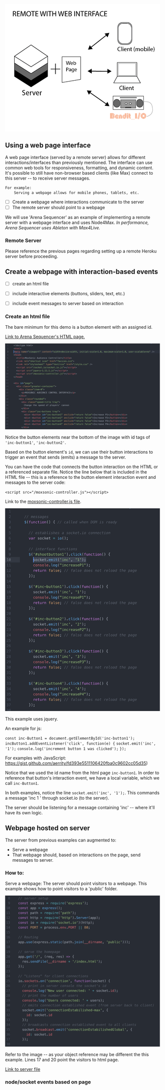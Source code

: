 ![remote server web](/images/Remote-web@2x.png)
## Using a web page interface

A web page interface (served by a remote server) allows for different interactions/interfaces than previously mentioned. The interface can use common web tools for responsiveness, formatting, and dynamic content. It's possible to still have non-browser based clients (like Max) connect to this server -- to receive server messages.

	For example: 
		Serving a webpage allows for mobile phones, tablets, etc. 

- [ ] Create a webpage where interactions communicate to the server
- [ ] The remote server should point to a webpage
		 
We will use 'Arena Sequencer' as an example of implementing a remote server with a webpage interface and uses Node4Max. *In performance, Arena Sequencer uses Ableton with Max4Live.*

### Remote Server
Please reference the previous pages regarding setting up a remote Heroku server before proceeding. 

## Create a webpage with interaction-based events
- [ ] create an html file
- [ ] include interactive elements (buttons, sliders, text, etc.) 
- [ ] include event messages to server based on interaction 

	
### Create an html file
The bare minimum for this demo is a button element with an assigned id. 

[Link to Arena Sequencer's HTML page.](/remote-server-web-demo/public/index.html)

![buttons-with-id](/images/buttons-with-id.png)

Notice the button elements near the bottom of the image with id tags of `'inc-button1'`, `'inc-button2'`.

Based on the button element's `id`, we can use their button interactions to trigger an event that sends (emits) a message to the server. 

You can have the code that connects the button interaction on the HTML or a referenced separate file. Notice the line below that is included in the HTML file -- this is a reference to the button element interaction event and messages to the server code: 

  `<script src="/moxsonic-controller.js"></script>`

Link to the [moxsonic-controller.js file](/remote-server-web-demo/public/moxsonic-controller.js). 

![jquery-events](/images/jquery-events.png)

This example uses jquery. 

An example for js:

`const inc-Button1 = document.getElementById('inc-button1');`
`incButton1.addEventListener('click', function(e) {`
	`socket.emit('inc', '1');`
  `console.log('increment button 1 was clicked');`
`});`

For examples with JavaScript: https://gist.github.com/aerrity/fd393e5511106420fba0c9602cc05d35)

Notice that we used the id name from the html page `inc-button1`. In order to reference that button's interaction event, we have a local variable, which we call `inc-Button1`.

In both examples, notice the line `socket.emit('inc', '1');`. This commands a message 'inc 1 ' through socket.io (to the server).

The server should be listening for a message containing 'inc' -- where it'll have its own logic.

## Webpage hosted on server
The server from previous examples can augmented to:

- Serve a webpage
- That webpage should, based on interactions on the page, send messages to server.

### How to:
Serve a webpage:
The server should point visitors to a webpage. This example shows how to point visitors to a 'public' folder. 

![remote server web](/images/server-top.png)

Refer to the image -- as your object reference may be different the this example. Lines 17 and 20 point the visitors to html page.

[Link to server file](/remote-server-web-demo/app.js)

### node/socket events based on page 

